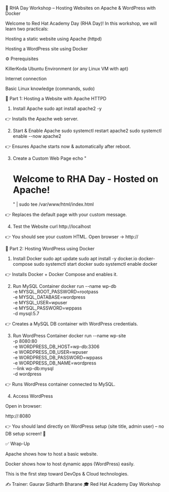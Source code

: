 🚀 RHA Day Workshop – Hosting Websites on Apache & WordPress with Docker

Welcome to Red Hat Academy Day (RHA Day)!
In this workshop, we will learn two practicals:

Hosting a static website using Apache (httpd)

Hosting a WordPress site using Docker

⚙️ Prerequisites

KillerKoda Ubuntu Environment (or any Linux VM with apt)

Internet connection

Basic Linux knowledge (commands, sudo)

📝 Part 1: Hosting a Website with Apache HTTPD
1. Install Apache
sudo apt install apache2 -y


👉 Installs the Apache web server.

2. Start & Enable Apache
sudo systemctl restart apache2
sudo systemctl enable --now apache2


👉 Ensures Apache starts now & automatically after reboot.

3. Create a Custom Web Page
echo "<h1>Welcome to RHA Day - Hosted on Apache!</h1>" | sudo tee /var/www/html/index.html


👉 Replaces the default page with your custom message.

4. Test the Website
curl http://localhost


👉 You should see your custom HTML.
Open browser → http://<your-killerkoda-ip>

📝 Part 2: Hosting WordPress using Docker
1. Install Docker
sudo apt update
sudo apt install -y docker.io docker-compose
sudo systemctl start docker
sudo systemctl enable docker


👉 Installs Docker + Docker Compose and enables it.

2. Run MySQL Container
docker run --name wp-db \
-e MYSQL_ROOT_PASSWORD=rootpass \
-e MYSQL_DATABASE=wordpress \
-e MYSQL_USER=wpuser \
-e MYSQL_PASSWORD=wppass \
-d mysql:5.7


👉 Creates a MySQL DB container with WordPress credentials.

3. Run WordPress Container
docker run --name wp-site \
-p 8080:80 \
-e WORDPRESS_DB_HOST=wp-db:3306 \
-e WORDPRESS_DB_USER=wpuser \
-e WORDPRESS_DB_PASSWORD=wppass \
-e WORDPRESS_DB_NAME=wordpress \
--link wp-db:mysql \
-d wordpress


👉 Runs WordPress container connected to MySQL.

4. Access WordPress

Open in browser:

http://<your-killerkoda-ip>:8080


👉 You should land directly on WordPress setup (site title, admin user) – no DB setup screen! 🎉

✅ Wrap-Up

Apache shows how to host a basic website.

Docker shows how to host dynamic apps (WordPress) easily.

This is the first step toward DevOps & Cloud technologies.

✍️ Trainer: Gaurav Sidharth Bharane
🎓 Red Hat Academy Day Workshop

